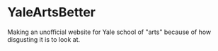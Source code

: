 # YaleArtsBetter
Making an unofficial website for Yale school of "arts" because of how disgusting it is to look at.
